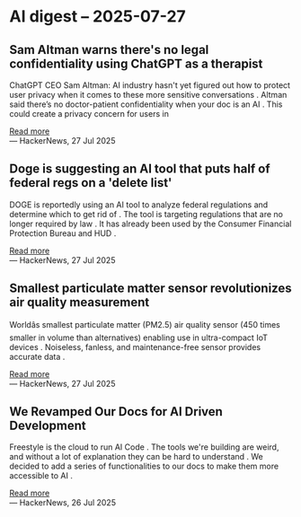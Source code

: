 # AI digest – 2025-07-27

## Sam Altman warns there's no legal confidentiality using ChatGPT as a therapist

ChatGPT CEO Sam Altman: AI industry hasn't yet figured out how to protect user privacy when it comes to these more sensitive conversations . Altman said there’s no doctor-patient confidentiality when your doc is an AI . This could create a privacy concern for users in

[Read more](https://techcrunch.com/2025/07/25/sam-altman-warns-theres-no-legal-confidentiality-when-using-chatgpt-as-a-therapist/)  
— HackerNews, 27 Jul 2025

## Doge is suggesting an AI tool that puts half of federal regs on a 'delete list'

DOGE is reportedly using an AI tool to analyze federal regulations and determine which to get rid of . The tool is targeting regulations that are no longer required by law . It has already been used by the Consumer Financial Protection Bureau and HUD .

[Read more](https://www.engadget.com/big-tech/doge-is-reportedly-pushing-an-ai-tool-that-would-put-half-of-all-federal-regulations-on-a-delete-list-212053871.html)  
— HackerNews, 27 Jul 2025

## Smallest particulate matter sensor revolutionizes air quality measurement

Worldâs smallest particulate matter (PM2.5) air quality sensor (450 times smaller in volume than alternatives) enabling use in ultra-compact IoT devices . Noiseless, fanless, and maintenance-free sensor provides accurate data .

[Read more](https://www.bosch-sensortec.com/news/worlds-smallest-particulate-matter-sensor-bmv080.html)  
— HackerNews, 27 Jul 2025

## We Revamped Our Docs for AI Driven Development

Freestyle is the cloud to run AI Code . The tools we're building are weird, and without a lot of explanation they can be hard to understand . We decided to add a series of functionalities to our docs to make them more accessible to AI .

[Read more](https://docs.freestyle.sh/blog/docs-revamp)  
— HackerNews, 26 Jul 2025
